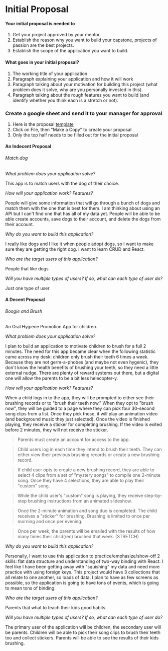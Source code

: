# Initial Proposal

#### Your initial proposal is needed to
1. Get your project approved by your mentor.
1. Establish the reason why you want to build your capstone, projects of passion are the best projects.
1. Establish the scope of the application you want to build.

#### What goes in your initial proposal?
1. The working title of your application
1. Paragraph explaining your application and how it will work
1. Paragraph talking about your motivation for building this project (what problem does it solve, why are you personally invested in this).
1. Paragraph talking about the rough features you want to build (and identify whether you think each is a stretch or not).

### Create a google sheet and send it to your manager for approval
1. Here is the proposal [template](https://docs.google.com/document/d/1lANfn889kBs4wkMhO3825_bGU1DZjMa90u7wcK7-_ew/edit?usp=sharing)
1. Click on File, then "Make a Copy" to create your proposal
2. Only the top half needs to be filled out for the initial proposal

#### An Indecent Proposal

###### Match.dog
  
*What problem does your application solve?*

This app is to match users with the dog of their choice. 

*How will your application work? Features?*

People will give some information that will go through a bunch of dogs and match them with the one that is best for them. I am thinking about using an API but I can't find one that has all of my data yet. People will be able to be able create accounts, save dogs to their account, and delete the dogs from their account.

*Why do you want to build this application?*

I really like dogs and I like it when people adopt dogs, so I want to make sure they are getting the right dog. I want to learn CRUD and React.

*Who are the target users of this application?*

People that like dogs

*Will you have multiple types of users? If so, what can each type of user do?*

Just one type of user




#### A Decent Proposal

###### Boogie and Brush
An Oral Hygiene Promotion App for children.

*What problem does your application solve?*

I plan to build an application to motivate children to brush for a full 2 minutes. The need for this app became clear when the following statistic came across my desk: children only brush their teeth 6 times a week. Because they are not germ-a-phobes (and maybe not even hygenic), they don't know the health benefits of brushing your teeth, so they need a little external nudge. There are plenty of reward systems out there, but a digital one will allow the parents to be a bit less helecopter-y.

*How will your application work? Features?*

When a child logs in to the app, they will be prompted to either see their brushing records or to "brush their teeth now." When they opt to "brush now", they will be guided to a page where they can pick four 30-second song clips from a list. Once they pick these, it will play an animation video (and background music they just selected). Once the video is finished playing, they receive a sticker for completing brushing. If the video is exited before 2 minutes, they will not receive the sticker.

> Parents must create an account for access to the app.

> Child users log in each time they intend to brush their teeth. They can either view their previous brushing records or create a new brushing record.

> If child user opts to create a new brushing record, they are able to select 4 clips from a set of "mystery songs" to compile one 2-minute song. Once they have 4 selections, they are able to play their "custom" song.

> While the child user's "custom" song is playing, they receive step-by-step brushing instructions from an animated slideshow.

> Once the 2-minute animation and song duo is completed. The child receives a "sticker" for brushing. Brushing is limited to once per morning and once per evening.

> Once per week, the parents will be emailed with the results of how many times their child(ren) brushed that week. (STRETCH)
> 
*Why do you want to build this application?*

Personally, I want to use this application to practice/emphasize/show-off 2 skills: flat data structure and understanding of two-way binding with React. I feel like I have been getting away with "squishing" my data and need more practice with using foreign keys. This project would have 3 collections that all relate to one another, so loads of data. I plan to have as few screens as possible, so the application is going to have tons of events, which is going to mean tons of binding.

*Who are the target users of this application?*

Parents that what to teach their kids good habits

*Will you have multiple types of users? If so, what can each type of user do?*

The primary user of the application will be children, the secondary user will be parents. Children will be able to pick their song clips to brush their teeth too and collect stickers. Parents will be able to see the results of their kids brushing.




